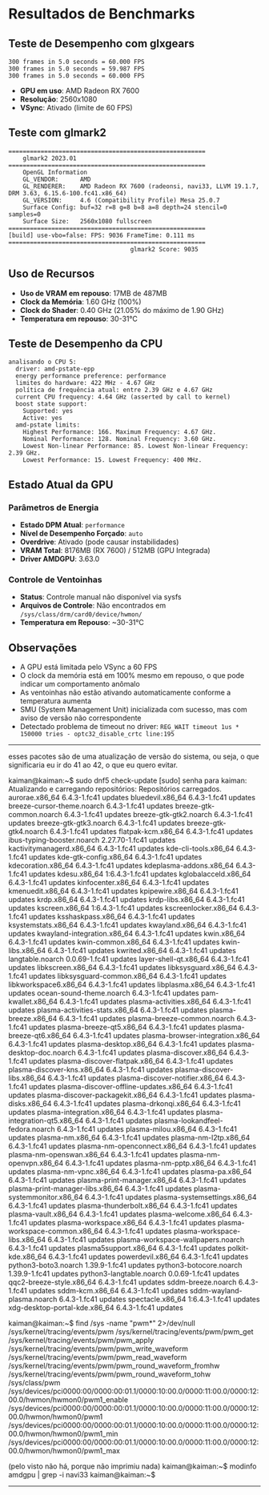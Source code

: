 # Resultados de Benchmarks

## Teste de Desempenho com glxgears
```
300 frames in 5.0 seconds = 60.000 FPS
300 frames in 5.0 seconds = 59.987 FPS
300 frames in 5.0 seconds = 60.000 FPS
```
- **GPU em uso**: AMD Radeon RX 7600
- **Resolução**: 2560x1080
- **VSync**: Ativado (limite de 60 FPS)

## Teste com glmark2
```
=======================================================
    glmark2 2023.01
=======================================================
    OpenGL Information
    GL_VENDOR:      AMD
    GL_RENDERER:    AMD Radeon RX 7600 (radeonsi, navi33, LLVM 19.1.7, DRM 3.63, 6.15.6-100.fc41.x86_64)
    GL_VERSION:     4.6 (Compatibility Profile) Mesa 25.0.7
    Surface Config: buf=32 r=8 g=8 b=8 a=8 depth=24 stencil=0 samples=0
    Surface Size:   2560x1080 fullscreen
=======================================================
[build] use-vbo=false: FPS: 9036 FrameTime: 0.111 ms
=======================================================
                                  glmark2 Score: 9035 
```

## Uso de Recursos
- **Uso de VRAM em repouso**: 17MB de 487MB
- **Clock da Memória**: 1.60 GHz (100%)
- **Clock do Shader**: 0.40 GHz (21.05% do máximo de 1.90 GHz)
- **Temperatura em repouso**: 30-31°C

## Teste de Desempenho da CPU
```
analisando o CPU 5:
  driver: amd-pstate-epp
  energy performance preference: performance
  limites do hardware: 422 MHz - 4.67 GHz
  política de frequência atual: entre 2.39 GHz e 4.67 GHz
  current CPU frequency: 4.64 GHz (asserted by call to kernel)
  boost state support:
    Supported: yes
    Active: yes
  amd-pstate limits:
    Highest Performance: 166. Maximum Frequency: 4.67 GHz.
    Nominal Performance: 128. Nominal Frequency: 3.60 GHz.
    Lowest Non-linear Performance: 85. Lowest Non-linear Frequency: 2.39 GHz.
    Lowest Performance: 15. Lowest Frequency: 400 MHz.
```

## Estado Atual da GPU

### Parâmetros de Energia
- **Estado DPM Atual**: `performance`
- **Nível de Desempenho Forçado**: `auto`
- **Overdrive**: Ativado (pode causar instabilidades)
- **VRAM Total**: 8176MB (RX 7600) / 512MB (GPU Integrada)
- **Driver AMDGPU**: 3.63.0

### Controle de Ventoinhas
- **Status**: Controle manual não disponível via sysfs
- **Arquivos de Controle**: Não encontrados em `/sys/class/drm/card0/device/hwmon/`
- **Temperatura em Repouso**: ~30-31°C

## Observações
- A GPU está limitada pelo VSync a 60 FPS
- O clock da memória está em 100% mesmo em repouso, o que pode indicar um comportamento anômalo
- As ventoinhas não estão ativando automaticamente conforme a temperatura aumenta
- SMU (System Management Unit) inicializada com sucesso, mas com aviso de versão não correspondente
- Detectado problema de timeout no driver: `REG_WAIT timeout 1us * 150000 tries - optc32_disable_crtc line:195`

----------------------------------

esses pacotes são de uma atualização de versão do sistema, ou seja, o que significaria eu ir do 41 ao 42, o que eu quero evitar.

kaiman@kaiman:~$ sudo dnf5 check-update
[sudo] senha para kaiman: 
Atualizando e carregando repositórios:
Repositórios carregados.
aurorae.x86_64                         6.4.3-1.fc41   updates
bluedevil.x86_64                       6.4.3-1.fc41   updates
breeze-cursor-theme.noarch             6.4.3-1.fc41   updates
breeze-gtk-common.noarch               6.4.3-1.fc41   updates
breeze-gtk-gtk2.noarch                 6.4.3-1.fc41   updates
breeze-gtk-gtk3.noarch                 6.4.3-1.fc41   updates
breeze-gtk-gtk4.noarch                 6.4.3-1.fc41   updates
flatpak-kcm.x86_64                     6.4.3-1.fc41   updates
ibus-typing-booster.noarch             2.27.70-1.fc41 updates
kactivitymanagerd.x86_64               6.4.3-1.fc41   updates
kde-cli-tools.x86_64                   6.4.3-1.fc41   updates
kde-gtk-config.x86_64                  6.4.3-1.fc41   updates
kdecoration.x86_64                     6.4.3-1.fc41   updates
kdeplasma-addons.x86_64                6.4.3-1.fc41   updates
kdesu.x86_64                           1:6.4.3-1.fc41 updates
kglobalacceld.x86_64                   6.4.3-1.fc41   updates
kinfocenter.x86_64                     6.4.3-1.fc41   updates
kmenuedit.x86_64                       6.4.3-1.fc41   updates
kpipewire.x86_64                       6.4.3-1.fc41   updates
krdp.x86_64                            6.4.3-1.fc41   updates
krdp-libs.x86_64                       6.4.3-1.fc41   updates
kscreen.x86_64                         1:6.4.3-1.fc41 updates
kscreenlocker.x86_64                   6.4.3-1.fc41   updates
ksshaskpass.x86_64                     6.4.3-1.fc41   updates
ksystemstats.x86_64                    6.4.3-1.fc41   updates
kwayland.x86_64                        6.4.3-1.fc41   updates
kwayland-integration.x86_64            6.4.3-1.fc41   updates
kwin.x86_64                            6.4.3-1.fc41   updates
kwin-common.x86_64                     6.4.3-1.fc41   updates
kwin-libs.x86_64                       6.4.3-1.fc41   updates
kwrited.x86_64                         6.4.3-1.fc41   updates
langtable.noarch                       0.0.69-1.fc41  updates
layer-shell-qt.x86_64                  6.4.3-1.fc41   updates
libkscreen.x86_64                      6.4.3-1.fc41   updates
libksysguard.x86_64                    6.4.3-1.fc41   updates
libksysguard-common.x86_64             6.4.3-1.fc41   updates
libkworkspace6.x86_64                  6.4.3-1.fc41   updates
libplasma.x86_64                       6.4.3-1.fc41   updates
ocean-sound-theme.noarch               6.4.3-1.fc41   updates
pam-kwallet.x86_64                     6.4.3-1.fc41   updates
plasma-activities.x86_64               6.4.3-1.fc41   updates
plasma-activities-stats.x86_64         6.4.3-1.fc41   updates
plasma-breeze.x86_64                   6.4.3-1.fc41   updates
plasma-breeze-common.noarch            6.4.3-1.fc41   updates
plasma-breeze-qt5.x86_64               6.4.3-1.fc41   updates
plasma-breeze-qt6.x86_64               6.4.3-1.fc41   updates
plasma-browser-integration.x86_64      6.4.3-1.fc41   updates
plasma-desktop.x86_64                  6.4.3-1.fc41   updates
plasma-desktop-doc.noarch              6.4.3-1.fc41   updates
plasma-discover.x86_64                 6.4.3-1.fc41   updates
plasma-discover-flatpak.x86_64         6.4.3-1.fc41   updates
plasma-discover-kns.x86_64             6.4.3-1.fc41   updates
plasma-discover-libs.x86_64            6.4.3-1.fc41   updates
plasma-discover-notifier.x86_64        6.4.3-1.fc41   updates
plasma-discover-offline-updates.x86_64 6.4.3-1.fc41   updates
plasma-discover-packagekit.x86_64      6.4.3-1.fc41   updates
plasma-disks.x86_64                    6.4.3-1.fc41   updates
plasma-drkonqi.x86_64                  6.4.3-1.fc41   updates
plasma-integration.x86_64              6.4.3-1.fc41   updates
plasma-integration-qt5.x86_64          6.4.3-1.fc41   updates
plasma-lookandfeel-fedora.noarch       6.4.3-1.fc41   updates
plasma-milou.x86_64                    6.4.3-1.fc41   updates
plasma-nm.x86_64                       6.4.3-1.fc41   updates
plasma-nm-l2tp.x86_64                  6.4.3-1.fc41   updates
plasma-nm-openconnect.x86_64           6.4.3-1.fc41   updates
plasma-nm-openswan.x86_64              6.4.3-1.fc41   updates
plasma-nm-openvpn.x86_64               6.4.3-1.fc41   updates
plasma-nm-pptp.x86_64                  6.4.3-1.fc41   updates
plasma-nm-vpnc.x86_64                  6.4.3-1.fc41   updates
plasma-pa.x86_64                       6.4.3-1.fc41   updates
plasma-print-manager.x86_64            6.4.3-1.fc41   updates
plasma-print-manager-libs.x86_64       6.4.3-1.fc41   updates
plasma-systemmonitor.x86_64            6.4.3-1.fc41   updates
plasma-systemsettings.x86_64           6.4.3-1.fc41   updates
plasma-thunderbolt.x86_64              6.4.3-1.fc41   updates
plasma-vault.x86_64                    6.4.3-1.fc41   updates
plasma-welcome.x86_64                  6.4.3-1.fc41   updates
plasma-workspace.x86_64                6.4.3-1.fc41   updates
plasma-workspace-common.x86_64         6.4.3-1.fc41   updates
plasma-workspace-libs.x86_64           6.4.3-1.fc41   updates
plasma-workspace-wallpapers.noarch     6.4.3-1.fc41   updates
plasma5support.x86_64                  6.4.3-1.fc41   updates
polkit-kde.x86_64                      6.4.3-1.fc41   updates
powerdevil.x86_64                      6.4.3-1.fc41   updates
python3-boto3.noarch                   1.39.9-1.fc41  updates
python3-botocore.noarch                1.39.9-1.fc41  updates
python3-langtable.noarch               0.0.69-1.fc41  updates
qqc2-breeze-style.x86_64               6.4.3-1.fc41   updates
sddm-breeze.noarch                     6.4.3-1.fc41   updates
sddm-kcm.x86_64                        6.4.3-1.fc41   updates
sddm-wayland-plasma.noarch             6.4.3-1.fc41   updates
spectacle.x86_64                       1:6.4.3-1.fc41 updates
xdg-desktop-portal-kde.x86_64          6.4.3-1.fc41   updates

kaiman@kaiman:~$ find /sys -name "pwm*" 2>/dev/null
/sys/kernel/tracing/events/pwm
/sys/kernel/tracing/events/pwm/pwm_get
/sys/kernel/tracing/events/pwm/pwm_apply
/sys/kernel/tracing/events/pwm/pwm_write_waveform
/sys/kernel/tracing/events/pwm/pwm_read_waveform
/sys/kernel/tracing/events/pwm/pwm_round_waveform_fromhw
/sys/kernel/tracing/events/pwm/pwm_round_waveform_tohw
/sys/class/pwm
/sys/devices/pci0000:00/0000:00:01.1/0000:10:00.0/0000:11:00.0/0000:12:00.0/hwmon/hwmon0/pwm1_enable
/sys/devices/pci0000:00/0000:00:01.1/0000:10:00.0/0000:11:00.0/0000:12:00.0/hwmon/hwmon0/pwm1
/sys/devices/pci0000:00/0000:00:01.1/0000:10:00.0/0000:11:00.0/0000:12:00.0/hwmon/hwmon0/pwm1_min
/sys/devices/pci0000:00/0000:00:01.1/0000:10:00.0/0000:11:00.0/0000:12:00.0/hwmon/hwmon0/pwm1_max

(pelo visto não há, porque não imprimiu nada)
kaiman@kaiman:~$ modinfo amdgpu | grep -i navi33
kaiman@kaiman:~$

----------------------------------


